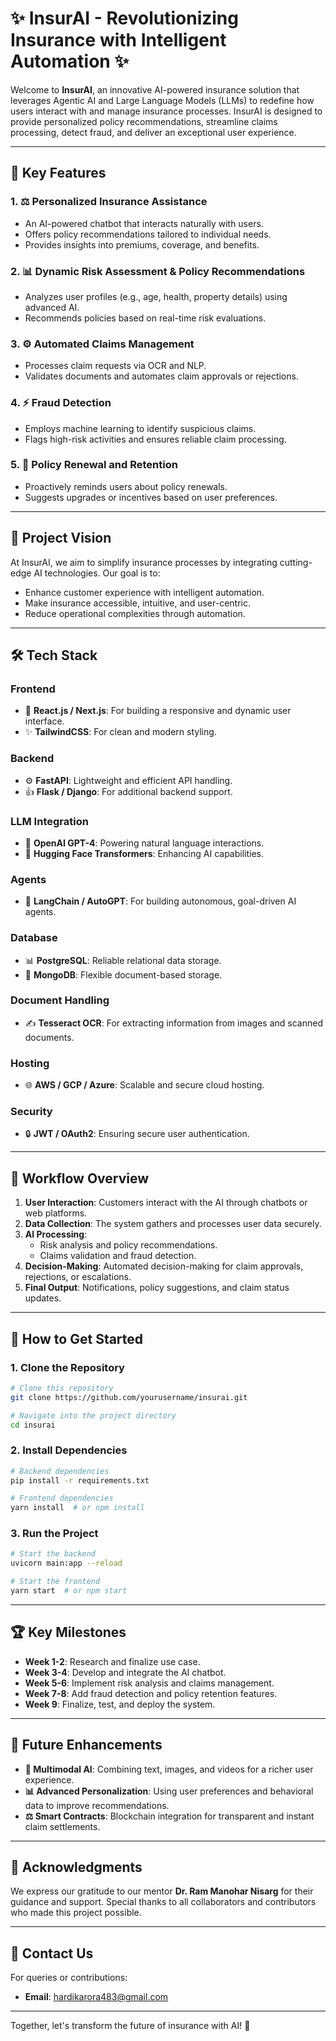# ✨ InsurAI - Revolutionizing Insurance with Intelligent Automation ✨

Welcome to **InsurAI**, an innovative AI-powered insurance solution that leverages Agentic AI and Large Language Models (LLMs) to redefine how users interact with and manage insurance processes. InsurAI is designed to provide personalized policy recommendations, streamline claims processing, detect fraud, and deliver an exceptional user experience. 

---

## 🔧 Key Features

### 1. **⚖️ Personalized Insurance Assistance**
- An AI-powered chatbot that interacts naturally with users.
- Offers policy recommendations tailored to individual needs.
- Provides insights into premiums, coverage, and benefits.

### 2. **📊 Dynamic Risk Assessment & Policy Recommendations**
- Analyzes user profiles (e.g., age, health, property details) using advanced AI.
- Recommends policies based on real-time risk evaluations.

### 3. **⚙️ Automated Claims Management**
- Processes claim requests via OCR and NLP.
- Validates documents and automates claim approvals or rejections.

### 4. **⚡ Fraud Detection**
- Employs machine learning to identify suspicious claims.
- Flags high-risk activities and ensures reliable claim processing.

### 5. **📅 Policy Renewal and Retention**
- Proactively reminds users about policy renewals.
- Suggests upgrades or incentives based on user preferences.

---

## 🎨 Project Vision

At InsurAI, we aim to simplify insurance processes by integrating cutting-edge AI technologies. Our goal is to:
- Enhance customer experience with intelligent automation.
- Make insurance accessible, intuitive, and user-centric.
- Reduce operational complexities through automation.

---

## 🛠️ Tech Stack

### **Frontend**
- 🔄 **React.js / Next.js**: For building a responsive and dynamic user interface.
- ✨ **TailwindCSS**: For clean and modern styling.

### **Backend**
- ⚙ **FastAPI**: Lightweight and efficient API handling.
- 👍 **Flask / Django**: For additional backend support.

### **LLM Integration**
- 🤖 **OpenAI GPT-4**: Powering natural language interactions.
- 🌟 **Hugging Face Transformers**: Enhancing AI capabilities.

### **Agents**
- 🔄 **LangChain / AutoGPT**: For building autonomous, goal-driven AI agents.

### **Database**
- 📊 **PostgreSQL**: Reliable relational data storage.
- 🔐 **MongoDB**: Flexible document-based storage.

### **Document Handling**
- ✍ **Tesseract OCR**: For extracting information from images and scanned documents.

### **Hosting**
- 🌐 **AWS / GCP / Azure**: Scalable and secure cloud hosting.

### **Security**
- 🔒 **JWT / OAuth2**: Ensuring secure user authentication.

---

## 🔄 Workflow Overview

1. **User Interaction**: Customers interact with the AI through chatbots or web platforms.
2. **Data Collection**: The system gathers and processes user data securely.
3. **AI Processing**:
   - Risk analysis and policy recommendations.
   - Claims validation and fraud detection.
4. **Decision-Making**: Automated decision-making for claim approvals, rejections, or escalations.
5. **Final Output**: Notifications, policy suggestions, and claim status updates.

---

## 🚀 How to Get Started

### 1. Clone the Repository
```bash
# Clone this repository
git clone https://github.com/yourusername/insurai.git

# Navigate into the project directory
cd insurai
```

### 2. Install Dependencies
```bash
# Backend dependencies
pip install -r requirements.txt

# Frontend dependencies
yarn install  # or npm install
```

### 3. Run the Project
```bash
# Start the backend
uvicorn main:app --reload

# Start the frontend
yarn start  # or npm start
```

---

## 🏆 Key Milestones
- **Week 1-2**: Research and finalize use case.
- **Week 3-4**: Develop and integrate the AI chatbot.
- **Week 5-6**: Implement risk analysis and claims management.
- **Week 7-8**: Add fraud detection and policy retention features.
- **Week 9**: Finalize, test, and deploy the system.

---

## 🔧 Future Enhancements
- **🔄 Multimodal AI**: Combining text, images, and videos for a richer user experience.
- **📊 Advanced Personalization**: Using user preferences and behavioral data to improve recommendations.
- **⚖ Smart Contracts**: Blockchain integration for transparent and instant claim settlements.

---

## 🙏 Acknowledgments
We express our gratitude to our mentor **Dr. Ram Manohar Nisarg** for their guidance and support. Special thanks to all collaborators and contributors who made this project possible.

---

## 🔎 Contact Us
For queries or contributions:
- **Email**: [hardikarora483@gmail.com](mailto:hardikarora483@gmail.com)

---

Together, let's transform the future of insurance with AI! 🚀
